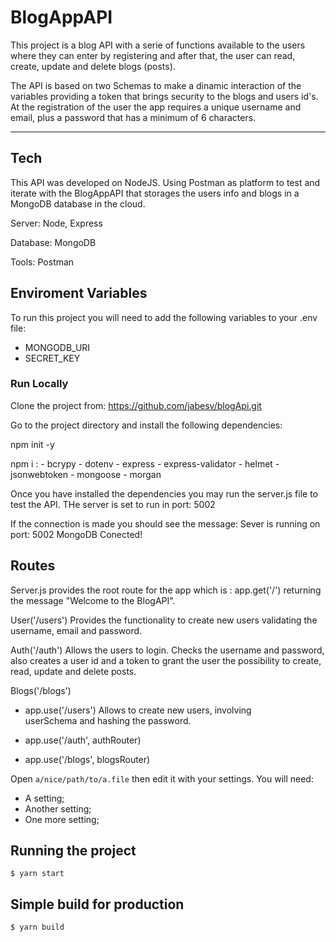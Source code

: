 # BlogAppAPI

This project is a blog API with a serie of functions available to the users where they can enter by registering and after that, the user can read, create, update and delete blogs (posts).

The API is based on two Schemas to make a dinamic interaction of the variables providing a token that brings security to the blogs and users id's. 
At the registration of the user the app requires a unique username and email, plus a password that has a minimum of 6 characters.  


---
## Tech 

This API was developed on NodeJS. 
Using Postman as platform to test and iterate with the BlogAppAPI that storages the users info and blogs in a MongoDB database in the cloud.

Server: Node, Express

Database: MongoDB

Tools: Postman


## Enviroment Variables

To run this project you will need to add the following variables to your .env file:

- MONGODB_URI
- SECRET_KEY


### Run Locally 

Clone the project from:
https://github.com/jabesv/blogApi.git

Go to the project directory and install the following dependencies:

npm init -y

npm i :
    - bcrypy
    - dotenv
    - express
    - express-validator
    - helmet
    - jsonwebtoken
    - mongoose
    - morgan
    
Once you have installed the dependencies you may run the server.js file to test the API.
THe server is set to run in port: 5002

If the connection is made you should see the message: 
    Sever is running on port: 5002
    MongoDB Conected!


## Routes

Server.js provides the root route for the app which is : app.get('/') returning the message "Welcome to the BlogAPI".

User('/users') Provides the functionality to create new users validating the username, email and password.
 
Auth('/auth') Allows the users to login. Checks the username and password, also creates a user id and a token to grant the user the possibility to create, read, update and delete posts.   

Blogs('/blogs') 
- app.use('/users') Allows to create new users, involving  
userSchema and hashing the password.  

- app.use('/auth', authRouter)

- app.use('/blogs', blogsRouter) 



Open `a/nice/path/to/a.file` then edit it with your settings. You will need:

- A setting;
- Another setting;
- One more setting;

## Running the project

    $ yarn start

## Simple build for production

    $ yarn build